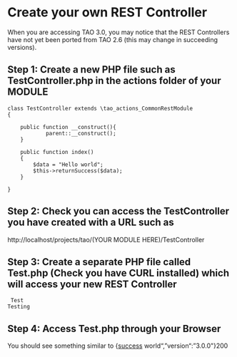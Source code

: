 <!--
parent:
    title: Wiki
author:
    - 'Rex Wallen Tan'
created_at: '2016-03-13 16:47:51'
updated_at: '2016-03-13 16:50:43'
tags:
    - Wiki
-->

Create your own REST Controller
===============================

When you are accessing TAO 3.0, you may notice that the REST Controllers have not yet been ported from TAO 2.6 (this may change in succeeding versions).

Step 1: Create a new PHP file such as TestController.php in the actions folder of your MODULE
---------------------------------------------------------------------------------------------

    class TestController extends \tao_actions_CommonRestModule
    {

        public function __construct(){
                parent::__construct();
        }

        public function index()
        {
            $data = "Hello world";
            $this->returnSuccess($data);
        }

    }

Step 2: Check you can access the TestController you have created with a URL such as
-----------------------------------------------------------------------------------

http://localhost/projects/tao/(YOUR MODULE HERE)/TestController

Step 3: Create a separate PHP file called Test.php (Check you have CURL installed) which will access your new REST Controller
-----------------------------------------------------------------------------------------------------------------------------

     Test 
    Testing

Step 4: Access Test.php through your Browser
--------------------------------------------

You should see something similar to {[success](../resources/true,"data":"Hello) world“,”version“:”3.0.0"}200

